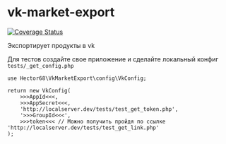 # vk-market-export

[![Coverage Status](https://coveralls.io/repos/github/Hector68/vk-market-export/badge.svg?branch=master)](https://coveralls.io/github/Hector68/vk-market-export?branch=master)

Экспортирует продукты в vk

Для тестов создайте свое приложение и сделайте локальный конфиг `tests/_get_config.php`
```
use Hector68\VkMarketExport\config\VkConfig;

return new VkConfig(
    >>>AppId<<<,
    >>>AppSecret<<<,
    'http://localserver.dev/tests/test_get_token.php',
    '>>>GroupId<<<',
    >>>token<<< // Можно получить пройдя по ссылке 'http://localserver.dev/tests/test_get_link.php'
);
```